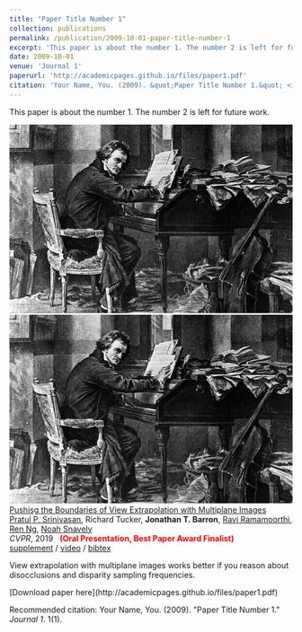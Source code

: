 ```yaml
---
title: "Paper Title Number 1"
collection: publications
permalink: /publication/2009-10-01-paper-title-number-1
excerpt: 'This paper is about the number 1. The number 2 is left for future work.'
date: 2009-10-01
venue: 'Journal 1'
paperurl: 'http://academicpages.github.io/files/paper1.pdf'
citation: 'Your Name, You. (2009). &quot;Paper Title Number 1.&quot; <i>Journal 1</i>. 1(1).'
---
```

<!DOCTYPE HTML>
<html lang="en"><head><meta http-equiv="Content-Type" content="text/html; charset=UTF-8">
 <body>
            
This paper is about the number 1. The number 2 is left for future work.
<tr onmouseout="mpi_stop()" onmouseover="mpi_start()">
            <td style="padding:20px;width:25%;vertical-align:middle">
              <div class="one">
                <div class="two" id='mpi_image'><img src='images_pub/beethoven_ons.jpg'></div>
                <img src='images_pub/beethoven_ons.jpg'>
              </div>
              <script type="text/javascript">
                function mpi_start() {
                  document.getElementById('mpi_image').style.opacity = "1";
                }
                function mpi_stop() {
                  document.getElementById('mpi_image').style.opacity = "0";
                }
                mpi_stop()
              </script>
            </td>
            <td style="padding:20px;width:75%;vertical-align:middle">
              <a href="https://drive.google.com/file/d/1TU5L6fnt4Kd49IUOU7aNxor5NIgdHuNG/view?usp=sharing">
                <papertitle>Pushisg the Boundaries of View Extrapolation with Multiplane Images</papertitle>
              </a>
              <br>
              <a href="https://people.eecs.berkeley.edu/~pratul/">Pratul P. Srinivasan</a>, Richard Tucker,
              <strong>Jonathan T. Barron</strong>,
              <a href="http://cseweb.ucsd.edu/~ravir/">Ravi Ramamoorthi</a>,
              <a href="http://graphics.stanford.edu/~renng/">Ren Ng</a>,
              <a href="https://www.cs.cornell.edu/~snavely/">Noah Snavely</a>
              <br>
              <em>CVPR</em>, 2019 &nbsp <font color="red"><strong>(Oral Presentation, Best Paper Award Finalist)</strong></font>
              <br>
              <a href="https://drive.google.com/file/d/1GUW_n-BAn9Q4VntEA_OTHNJiHO7XfC62/view?usp=sharing">supplement</a> /
              <a href="https://www.youtube.com/watch?v=aJqAaMNL2m4">video</a> /
              <a href="data/SrinivasanCVPR2019.bib">bibtex</a>
              <p></p>
              <p>View extrapolation with multiplane images works better if you reason about disocclusions and disparity sampling frequencies.</p>
            </td>
</tr>
</body>
</html>
[Download paper here](http://academicpages.github.io/files/paper1.pdf)

Recommended citation: Your Name, You. (2009). "Paper Title Number 1." <i>Journal 1</i>. 1(1).
